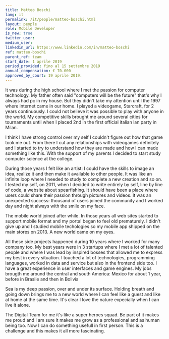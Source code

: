 ```yaml
---
title: Matteo Boschi
lang: it
permalink: /it/people/matteo-boschi.html
layout: people
role: Mobile Developer
is_new: true
twitter_user:
medium_user:
linkedin_url: https://www.linkedin.com/in/matteo-boschi
ref: matteo-boschi
parent_ref: team
start_date: 1 aprile 2019
period_provided: fino al 15 settembre 2019
annual_compensation: € 70.000
approved_by_court: 19 aprile 2019.
---
```


It was during the high school where I met the passion for computer technology. My father often said "computers will be the future" that's why I always had pc in my house. But they didn't take my attention until the 1997 where internet came in our home. I played a videogame, Starcraft, for 2 years continuously. I could not believe it was possible to play with anyone in the world. My competitive skills brought me around several cities for tournaments until when I placed 2nd in the first official italian lan party in Milan.

I think I have strong control over my self I couldn't figure out how that game took me out. From there I cut any relationships with videogames definitely and I started to try to understand how they are made and how I can made something like this. With the support of my parents I decided to start study computer science at the college.

During those years I felt like an artist: I could have the skills to image an idea, realize it and then make it available to other people. It was like an infinite loop where I needed to study to complete a new creation and so on. I tested my self, on 2011, when I decided to write entirely by self, line by line of code, a website about spearfishing. It should have been a place where users could share their passion through pictures and videos. It was an unexpected success: thousand of users joined the community and I worked day and night always with the smile on my face.

The mobile world joined after while. In those years all web sites started to support mobile format and my portal began to feel old prematurely. I didn't give up and I studied mobile techologies so my mobile app shipped on the main stores on 2013. A new world came on my eyes.

All these side projects happened during 10 years where I worked for many company too. My best years were in 3 startups where I met a lot of talented people and where I was lead by inspired bosses that allowed me to express my best in every situation. I touched a lot of technologies, programming languages, worked in data and service but also in the frontend side too. I have a great experience in user interfaces and game engines. My jobs brougth me around the central and south America: Mexico for about 1 year, before in Brasile and then in Bolivia

Sea is my deep passion, over and under its surface. Holding breath and going down brings me to a new world where I can feel like a guest and like at home at the same time. It's clear I love the nature expecially when I can live it alone.

The Digital Team for me it's like a super heroes squad. Be part of it makes me proud and I am sure it makes me grow as a professional and as human being too. Now I can do something usefull in first person. This is a challenge and this makes it all more fascinating.
